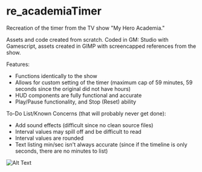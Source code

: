 # re_academiaTimer
Recreation of the timer from the TV show "My Hero Academia."

Assets and code created from scratch. Coded in GM: Studio with Gamescript, assets created in GIMP with screencapped references from the show.

Features:
- Functions identically to the show
- Allows for custom setting of the timer (maximum cap of 59 minutes, 59 seconds since the original did not have hours)
- HUD components are fully functional and accurate
- Play/Pause functionality, and Stop (Reset) ability

To-Do List/Known Concerns (that will probably never get done):
- Add sound effects (difficult since no clean source files)
- Interval values may spill off and be difficult to read
- Interval values are rounded
- Text listing min/sec isn't always accurate (since if the timeline is only seconds, there are no minutes to list)

![Alt Text](https://imgur.com/a/jStXgkG)

